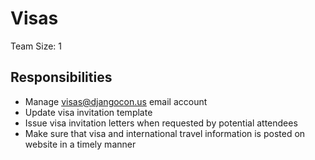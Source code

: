 # Visas 

Team Size: 1

## Responsibilities 

- Manage visas@djangocon.us email account
- Update visa invitation template 
- Issue visa invitation letters when requested by potential attendees 
- Make sure that visa and international travel information is posted on website in a timely manner 